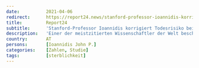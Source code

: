 ```yaml
---
date:          2021-04-06
redirect:      https://report24.news/stanford-professor-ioannidis-korrigiert-todesrisiko-bei-covid-erkrankung-auf-015/
title:         Report24
subtitle:      'Stanford-Professor Ioannidis korrigiert Todesrisiko bei Covid-Erkrankung auf 0,15%'
description:   'Einer der meistzitierten Wissenschaftler der Welt beschäftigt sich seit Beginn der Krise mit der Auswertung aller weltweit verfügbaren Zahlen.'
country:       AT
persons:       [Ioannidis John P.]
categories:    [Zahlen, Studie]
tags:          [sterblichkeit]
---
```

